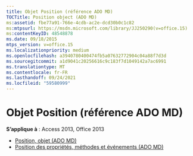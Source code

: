 ```yaml
---
title: Objet Position (référence ADO MD)
TOCTitle: Position object (ADO MD)
ms:assetid: fbe77a91-766e-4cdb-ac2e-dcd30b0c1c82
ms:mtpsurl: https://msdn.microsoft.com/library/JJ250290(v=office.15)
ms:contentKeyID: 48548878
ms.date: 09/18/2015
mtps_version: v=office.15
ms.localizationpriority: medium
ms.openlocfilehash: a3940780400474fb5a07632772904c04a88f7d3d
ms.sourcegitcommit: a1d9041c20256616c9c183f7d1049142a7ac6991
ms.translationtype: MT
ms.contentlocale: fr-FR
ms.lasthandoff: 09/24/2021
ms.locfileid: "59580999"
---
```

# <a name="position-object-ado-md-reference"></a>Objet Position (référence ADO MD)

**S’applique à** : Access 2013, Office 2013

- [Position, objet (ADO MD)](position-object-ado-md.md)
- [Position des propriétés, méthodes et événements (ADO MD)](position-properties-methods-and-events-ado-md.md)

